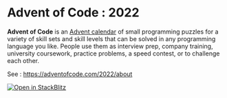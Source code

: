 # Advent of Code : 2022

**Advent of Code** is an [Advent calendar](https://en.wikipedia.org/wiki/Advent_calendar) of small programming puzzles for a variety of skill sets and skill levels that can be solved in any programming language you like. People use them as interview prep, company training, university coursework, practice problems, a speed contest, or to challenge each other.

See : https://adventofcode.com/2022/about

[![Open in StackBlitz](https://developer.stackblitz.com/img/open_in_stackblitz.svg)](https://stackblitz.com/github/cedric-robert/adventofcode)
